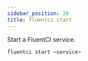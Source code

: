 ```yaml
---
sidebar_position: 20
title: fluentci start
---
```


Start a FluentCI service.

```bash
fluentci start <service>
```
